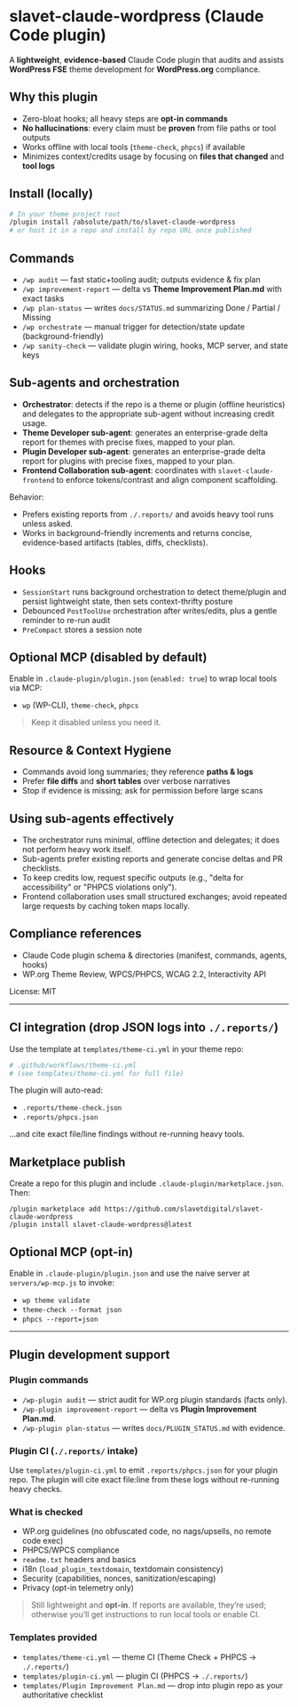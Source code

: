# slavet-claude-wordpress (Claude Code plugin)

A **lightweight**, **evidence-based** Claude Code plugin that audits and assists **WordPress FSE** theme development for **WordPress.org** compliance.

## Why this plugin
- Zero-bloat hooks; all heavy steps are **opt-in commands**
- **No hallucinations**: every claim must be **proven** from file paths or tool outputs
- Works offline with local tools (`theme-check`, `phpcs`) if available
- Minimizes context/credits usage by focusing on **files that changed** and **tool logs**

## Install (locally)
```bash
# In your theme project root
/plugin install /absolute/path/to/slavet-claude-wordpress
# or host it in a repo and install by repo URL once published
```

## Commands
- `/wp audit` — fast static+tooling audit; outputs evidence & fix plan
- `/wp improvement-report` — delta vs **Theme Improvement Plan.md** with exact tasks
- `/wp plan-status` — writes `docs/STATUS.md` summarizing Done / Partial / Missing
- `/wp orchestrate` — manual trigger for detection/state update (background-friendly)
- `/wp sanity-check` — validate plugin wiring, hooks, MCP server, and state keys

## Sub-agents and orchestration

- **Orchestrator**: detects if the repo is a theme or plugin (offline heuristics) and delegates to the appropriate sub-agent without increasing credit usage.
- **Theme Developer sub-agent**: generates an enterprise-grade delta report for themes with precise fixes, mapped to your plan.
- **Plugin Developer sub-agent**: generates an enterprise-grade delta report for plugins with precise fixes, mapped to your plan.
- **Frontend Collaboration sub-agent**: coordinates with `slavet-claude-frontend` to enforce tokens/contrast and align component scaffolding.

Behavior:
- Prefers existing reports from `./.reports/` and avoids heavy tool runs unless asked.
- Works in background-friendly increments and returns concise, evidence-based artifacts (tables, diffs, checklists).

## Hooks
- `SessionStart` runs background orchestration to detect theme/plugin and persist lightweight state, then sets context-thrifty posture
- Debounced `PostToolUse` orchestration after writes/edits, plus a gentle reminder to re-run audit
- `PreCompact` stores a session note

## Optional MCP (disabled by default)
Enable in `.claude-plugin/plugin.json` (`enabled: true`) to wrap local tools via MCP:
- `wp` (WP-CLI), `theme-check`, `phpcs`

> Keep it disabled unless you need it.

## Resource & Context Hygiene
- Commands avoid long summaries; they reference **paths & logs**
- Prefer **file diffs** and **short tables** over verbose narratives
- Stop if evidence is missing; ask for permission before large scans
 
## Using sub-agents effectively
- The orchestrator runs minimal, offline detection and delegates; it does not perform heavy work itself.
- Sub-agents prefer existing reports and generate concise deltas and PR checklists.
- To keep credits low, request specific outputs (e.g., "delta for accessibility" or "PHPCS violations only").
- Frontend collaboration uses small structured exchanges; avoid repeated large requests by caching token maps locally.

## Compliance references
- Claude Code plugin schema & directories (manifest, commands, agents, hooks)
- WP.org Theme Review, WPCS/PHPCS, WCAG 2.2, Interactivity API

License: MIT

---

## CI integration (drop JSON logs into `./.reports/`)
Use the template at `templates/theme-ci.yml` in your theme repo:

```yaml
# .github/workflows/theme-ci.yml
# (see templates/theme-ci.yml for full file)
```

The plugin will auto-read:
- `.reports/theme-check.json`
- `.reports/phpcs.json`

…and cite exact file/line findings without re-running heavy tools.

## Marketplace publish
Create a repo for this plugin and include `.claude-plugin/marketplace.json`. Then:

```
/plugin marketplace add https://github.com/slavetdigital/slavet-claude-wordpress
/plugin install slavet-claude-wordpress@latest
```

## Optional MCP (opt-in)
Enable in `.claude-plugin/plugin.json` and use the naive server at `servers/wp-mcp.js` to invoke:
- `wp theme validate`
- `theme-check --format json`
- `phpcs --report=json`

---

## Plugin development support

### Plugin commands
- `/wp-plugin audit` — strict audit for WP.org plugin standards (facts only).
- `/wp-plugin improvement-report` — delta vs **Plugin Improvement Plan.md**.
- `/wp-plugin plan-status` — writes `docs/PLUGIN_STATUS.md` with evidence.

### Plugin CI (`./.reports/` intake)
Use `templates/plugin-ci.yml` to emit `.reports/phpcs.json` for your plugin repo. The plugin will cite exact file:line from these logs without re-running heavy checks.

### What is checked
- WP.org guidelines (no obfuscated code, no nags/upsells, no remote code exec)
- PHPCS/WPCS compliance
- `readme.txt` headers and basics
- i18n (`load_plugin_textdomain`, textdomain consistency)
- Security (capabilities, nonces, sanitization/escaping)
- Privacy (opt-in telemetry only)

> Still lightweight and **opt-in**. If reports are available, they’re used; otherwise you’ll get instructions to run local tools or enable CI.

### Templates provided
- `templates/theme-ci.yml` — theme CI (Theme Check + PHPCS → `./.reports/`)
- `templates/plugin-ci.yml` — plugin CI (PHPCS → `./.reports/`)
- `templates/Plugin Improvement Plan.md` — drop into plugin repo as your authoritative checklist
